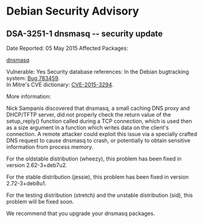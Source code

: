 
Debian Security Advisory
========================


DSA-3251-1 dnsmasq -- security update
-------------------------------------



Date Reported:
05 May 2015
Affected Packages:

[dnsmasq](https://packages.debian.org/src:dnsmasq)

Vulnerable:
Yes
Security database references:
In the Debian bugtracking system: [Bug 783459](https://bugs.debian.org/cgi-bin/bugreport.cgi?bug=783459).  
In Mitre's CVE dictionary: [CVE-2015-3294](https://security-tracker.debian.org/tracker/CVE-2015-3294).  

More information:

Nick Sampanis discovered that dnsmasq, a small caching DNS proxy and
DHCP/TFTP server, did not properly check the return value of the
setup\_reply() function called during a TCP connection, which is used
then as a size argument in a function which writes data on the client's
connection. A remote attacker could exploit this issue via a specially
crafted DNS request to cause dnsmasq to crash, or potentially to obtain
sensitive information from process memory.


For the oldstable distribution (wheezy), this problem has been fixed
in version 2.62-3+deb7u2.


For the stable distribution (jessie), this problem has been fixed in
version 2.72-3+deb8u1.


For the testing distribution (stretch) and the unstable distribution
(sid), this problem will be fixed soon.


We recommend that you upgrade your dnsmasq packages.





